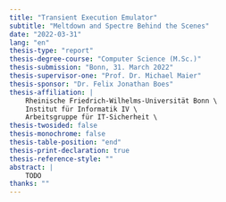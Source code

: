 ```yaml
---
title: "Transient Execution Emulator"
subtitle: "Meltdown and Spectre Behind the Scenes"
date: "2022-03-31"
lang: "en"
thesis-type: "report"
thesis-degree-course: "Computer Science (M.Sc.)"
thesis-submission: "Bonn, 31. March 2022"
thesis-supervisor-one: "Prof. Dr. Michael Maier"
thesis-sponsor: "Dr. Felix Jonathan Boes"
thesis-affiliation: |
    Rheinische Friedrich-Wilhelms-Universität Bonn \
    Institut für Informatik IV \
    Arbeitsgruppe für IT-Sicherheit \
thesis-twosided: false
thesis-monochrome: false
thesis-table-position: "end"
thesis-print-declaration: true
thesis-reference-style: ""
abstract: |
    TODO
thanks: ""
---
```

